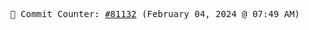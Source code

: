 <p align="center">
    <samp>
        📮 Commit Counter: <a href="https://github.com/Javascript-void0/Javascript-void0/commits/main">#81132</a> (February 04, 2024 @ 07:49 AM)
    </samp>
</p>
